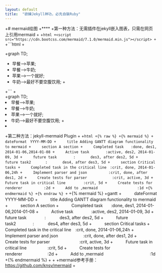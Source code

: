 ```yaml
---
layout: default
title:  "欲練Jekyll神功，必先自裝Ruby"
---
```

+# mermaid绘图
 +****
 +第一种方法：无需插件在jekyll嵌入图表，只需在网页上引用mermaid
 +
 +```html
 +<script src="https://cdn.bootcss.com/mermaid/7.1.0/mermaid.min.js"></script>
 +```
 +```html
 +<div class="mermaid">
 +graph TD;
 +    早餐-->苹果;
 +    早餐-->牛奶;
 +    苹果-->一个就好;
 +    牛奶-->最好不要空腹饮用;
 +</div>
 +```
 +<div class="mermaid">
 +graph TD;
 +    早餐-->苹果;
 +    早餐-->牛奶;
 +    苹果-->一个就好;
 +    牛奶-->最好不要空腹饮用;
 +</div>
 +
 +第二种方法：jekyll-mermaid Plugin
 +
 +```html
 +{% raw %}
 +{% mermaid %}
 +　　　dateFormat　YYYY-MM-DD
 +　　　title Adding GANTT diagram functionality to mermaid
 +　　　section A section
 +　　　Completed task　　:done, des1, 2014-01-06,2014-01-08
 +　　　Active task 　　　　:active, des2, 2014-01-09, 3d
 +　　　future task 　　　　:　　　  des3, after des2, 5d
 +　　　future task2　　　　:　　　  des4, after des3, 5d
 +　　　section Critical tasks
 +　　　Completed task in the critical line　:crit, done, 2014-01-06,24h
 +　　　Implement parser and json　　　　　　:crit, done, after des1, 2d
 +　　　Create tests for parser　　　　　　　:crit, active, 3d
 +　　　Future task in critical line　　　　　:crit, 5d
 +　　　Create tests for renderer　　　　　　:2d
 +　　　Add to ,mermaid　　　　　　　　　　　:1d
 +{% endmermaid %}
 +{% endraw %}
 +```
 +{% mermaid %}
 +gantt
 +　　　dateFormat　YYYY-MM-DD
 +　　　title Adding GANTT diagram functionality to mermaid
 +　　　section A section
 +　　　Completed task　　:done, des1, 2014-01-06,2014-01-08
 +　　　Active task 　　　　:active, des2, 2014-01-09, 3d
 +　　　future task 　　　　:　　　  des3, after des2, 5d
 +　　　future task2　　　　:　　　  des4, after des3, 5d
 +　　　section Critical tasks
 +　　　Completed task in the critical line　:crit, done, 2014-01-06,24h
 +　　　Implement parser and json　　　　　　:crit, done, after des1, 2d
 +　　　Create tests for parser　　　　　　　:crit, active, 3d
 +　　　Future task in critical line　　　　　:crit, 5d
 +　　　Create tests for renderer　　　　　　:2d
 +　　　Add to ,mermaid　　　　　　　　　　　:1d
 +{% endmermaid %}
 +
 +
 +mermaid参考手册：<https://github.com/knsv/mermaid>
 +